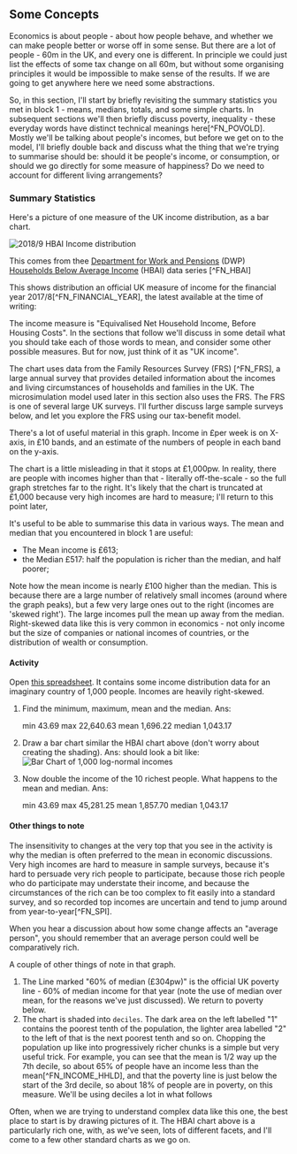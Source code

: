## Some Concepts

Economics is about people - about how people behave, and whether we can make people better or worse off in some sense. But there are a lot of people - 60m in the UK, and every one is different. In principle we could just list the effects of some tax change on all 60m, but without some organising principles it would be impossible to make sense of the results. If we are going to get anywhere here we need some abstractions.

So, in this section, I'll start by briefly revisiting the summary statistics you met in block 1 - means, medians, totals, and some simple charts. In subsequent sections we'll then briefly discuss poverty, inequality - these everyday words have distinct technical meanings here[^FN_POVOLD]. Mostly we'll be talking about people's incomes, but before we get on to the model, I'll briefly double back and discuss what the thing that we're trying to summarise should be: should it be people's income, or consumption, or should we go directly for some measure of happiness? Do we need to account for different living arrangements?

### Summary Statistics

Here's a picture of one measure of the UK income distribution, as a bar chart.

![2018/9 HBAI Income distribution](./images/uk_income_hbai_2018-8.png)

This comes from thee [Department for Work and Pensions]() (DWP) [Households Below Average Income]() (HBAI) data series [^FN_HBAI]

This shows distribution an official UK measure of income for the financial year 2017/8[^FN_FINANCIAL_YEAR], the latest available at the time of writing:

The income measure is "Equivalised Net Household Income, Before Housing Costs". In the sections that follow we'll discuss in some detail what you should take each of those words to mean, and consider some other possible measures. But for now, just think of it as "UK income".

The chart uses data from the Family Resources Survey (FRS) [^FN_FRS], a large annual survey that provides detailed information about the incomes and living circumstances of households and families in the UK. The microsimulation model used later in this section also uses the FRS. The FRS is one of several large UK surveys. I'll further discuss large sample surveys below, and let you explore the FRS using our tax-benefit model.

There's a lot of useful material in this graph. Income in £per week is on X-axis, in £10 bands, and an estimate of the numbers of people in each band on the y-axis.

The chart is a little misleading in that it stops at £1,000pw. In reality, there are people with incomes higher than that - literally off-the-scale - so the full graph stretches far to the right. It's likely that the chart is truncated at £1,000 because very high incomes are hard to measure; I'll return to this point later,

It's useful to be able to summarise this data in various ways. The mean and median that you encountered in block 1 are useful:

* The Mean income is £613;
* the Median £517: half the population is richer than the median, and half poorer;

Note how the mean income is nearly £100 higher than the median. This is because there are a large number of relatively small incomes (around where the graph peaks), but a few very large ones out to the right (incomes are 'skewed right'). The large incomes pull the mean up away from the median. Right-skewed data like this is very common in economics - not only income but the size of companies or national incomes of countries, or the distribution of wealth or consumption.

#### Activity

Open [this spreadsheet](/activities/activity_1.xlsx). It contains some income distribution data for an imaginary country of 1,000 people. Incomes are heavily right-skewed.

1) Find the minimum, maximum, mean and the median. Ans:

     min	43.69
     max	22,640.63
     mean	1,696.22
     median	1,043.17

2) Draw a bar chart similar the HBAI chart above (don't worry about creating the shading). Ans: should look a bit like:
![Bar Chart of 1,000 log-normal incomes](./activities/activity_1.svg)

2) Now double the income of the 10 richest people. What happens to the mean and median. Ans:

     min	43.69
     max	45,281.25
     mean	1,857.70
     median	1,043.17


#### Other things to note

The insensitivity to changes at the very top that you see in the activity is why the median is often preferred to the mean in economic discussions. Very high incomes are hard to measure in sample surveys, because it's hard to persuade very rich people to participate, because those rich people who do participate may understate their income, and because the circumstances of the rich can be too complex to fit easily into a standard survey, and so recorded top incomes are uncertain and tend to jump around from year-to-year[^FN_SPI].

When you hear a discussion about how some change affects an "average person", you should remember that an average person could well be comparatively rich.

A couple of other things of note in that graph.

1. The Line marked "60% of median (£304pw)" is the official UK poverty line - 60% of median income for that year (note the use of median over mean, for the reasons we've just discussed). We return to poverty below.
2. The chart is shaded into `deciles`. The dark area on the left labelled "1" contains the poorest tenth of the population, the lighter area labelled "2" to the left of that is the next poorest tenth and so on. Chopping the population up like into progressively richer chunks is a simple but very useful trick. For example, you can see that the mean is 1/2 way up the 7th decile, so about 65% of people have an income less than the mean[^FN_INCOME_HHLD], and that the poverty line is just below the start of the 3rd decile, so about 18% of people are in poverty, on this measure. We'll be using deciles a lot in what follows

Often, when we are trying to understand complex data like this one, the best place to start is by drawing pictures of it. The HBAI chart above is a particularly rich one, with, as we've seen, lots of different facets, and I'll come to a few other standard charts as we go on.
